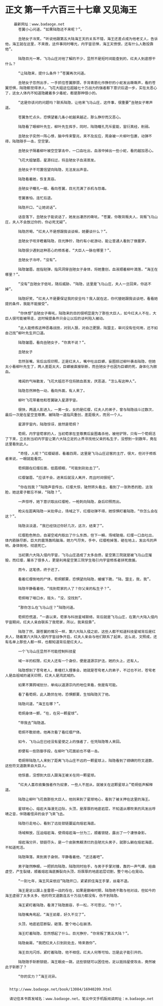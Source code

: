 # 正文 第一千六百三十七章 又见海王
        最新网址：www.badaoge.net
          苍翼小心问道，“如果陆隐还不来呢？”。
      
          丑陋女子冷笑，“听说他跟第五大陆海王天的关系不错，海王还差点成为他老丈人，告诉他，海王就在这里，不来救，这件事同时曝光，内宇宙忌惮，海王天愤恨，还有什么人敢投靠他”。
      
          陆隐目光一寒，飞马山庄对他了解的不少，显然不是短时间能查到的，红夫人到底想干什么？
      
          “让陆隐来，提什么条件？”苍翼再次问道。
      
          丑陋女子忽然出手，一手抓住苍翼脖颈，手背青筋化作狰狞的小蛇发出嘶嘶声，看的苍翼恐惧，陆隐都觉得渗人，飞花大姐这位超越七十万战力的强者都下意识后退一步，实在太恶心了，这女人体内不知道隐藏着多少毒蛇，都是那种很小的。
      
          “这是你该问的问题吗？联系陆隐，让他来飞马山庄，这件事，很重要”丑陋女子寒声道。
      
          苍翼急忙点头，恐惧望着几条小蛇越来越近，那么狰狞而又恶心。
      
          陆隐看了眼柳叶先生，柳叶先生挥手，同时，陆隐瞳孔充斥星能，宙衍真经，削弱。
      
          丑陋女子突然一阵心悸，脑中传来警兆，来不及反应，周身被一片柳叶包裹，动弹不得，陆隐随手一击，空空掌。
      
          丑陋女子隔着柳叶被空空掌击中，一口血吐出，血液中掉出一些小蛇，看的越加恶心。
      
          飞花大姐皱眉，星源扫过，将丑陋女子血液蒸发。
      
          丑陋女子不可置信望向陆隐，无法发出声音。
      
          陆隐看着她，恢复真容。
      
          丑陋女子瞳孔一缩，看向苍翼，目光充满了杀机与怨毒。
      
          苍翼害怕，连忙后退。
      
          陆隐开口，“让她说话”。
      
          话音落下，丑陋女子能说话了，她发出凄厉的嘶吼，“苍翼，你敢背叛夫人，背叛飞马山庄，夫人不会放过你的，你必死无疑”。
      
          陆隐厉喝，“红夫人不是想跟我谈谈嘛，她要谈什么？”。
      
          丑陋女子咬牙瞪着陆隐，目光狰狞，隐约有小蛇游动，能让普通人看到了做噩梦。
      
          陆隐很少遇到这种恶心的修炼者，“大巨人一脉在哪里？”。
      
          丑陋女子冷哼，“没有”。
      
          陆隐皱眉，屈指轻弹，指风洞穿丑陋女子身体，将她重创，血液顺着柳叶滴落，“海王在哪里？”。
      
          “没有”丑陋女子低吼，随后威胁，“陆隐，这里是飞马山庄，夫人一旦回来，你逃不掉”。
      
          陆隐好笑，“红夫人不是要保证我的安全吗？我人就在这，你代替她跟我谈谈吧，看看她提的条件，我能不能接受”。
      
          “你休想”丑陋女子嘶吼，陆隐来的目的很明显是为了那些大巨人，如今红夫人不在，大巨人很可能被带走，这时候提条件只会让以后的谈判陷入被动。
      
          “此人能修炼这种恶毒战技，对别人狠，对自己更狠，陆盟主，审问没有任何用，还不如自己找”柳叶先生开口道。
      
          陆隐皱眉，看向丑陋女子，“你真不说？”。
      
          丑陋女子
      
          忽然张嘴，背后出现印照，正是红夫人，嘴中吐出巨蟒，妄图掠过柳叶袭击陆隐，但她太小看柳叶先生了，两人差距太大，巨蟒被直接斩断，而丑陋女子也因为巨蟒的死，身体化为脓血。
      
          难闻的气味散发，飞花大姐忍不住将脓血蒸发，厌恶道，“怎么有这种人”。
      
          陆隐忽然神色一动，看向外面，有人来了。
      
          柳叶飞花带着他和苍翼破入星源宇宙。
      
          很快，两道人影进入，一男一女，女的是红缨，红夫人的弟子，曾与陆隐战斗过数次，最后一次是在星空至尊赛，被陆隐一道指风重创，差距极大，而另一个人。
      
          星源宇宙内，陆隐惊讶，居然是荀炯？
      
          荀炯，内宇宙荀家的人，当初荀家在至尊赛后妄图毒杀他，被他铲除，只有一个荀炯活了下来，立志到当初内宇宙让第六大陆立足的上界寻找他父亲的私生子，没想到一别数年，竟在这里看到此人。
      
          “奇怪，人呢？”红缨疑惑，看着四周，这里是飞马山庄迎客的主厅，很大，但对于修炼者来说，一眼就能看完。
      
          荀炯跟在红缨后面，低眉顺眼，“可能到别处去了”。
      
          红缨皱眉，“应该不会，进来后就没人离开，而且时间很短”。
      
          “你在找我？”陆隐声音传出，红缨大惊，陡然转头看去，看到了一张熟悉的脸，这张脸，她这辈子都忘不掉，“陆隐？”。
      
          一声惊呼，她下意识取出红缨枪，一枪刺向陆隐，身后印照而出。
      
          枪尖在距离陆隐一米处停止，场域之下，红缨动弹不得，她惊惧盯着陆隐，“你怎么会在这？”。
      
          陆隐淡淡道，“我已经饶过你好几次，这次，结束了”。
      
          红缨脸色煞白，自凝空戒内取出了什么东西，但下一瞬，场域陡缩，红缨一口血吐出，体内筋脉尽断，巨大的震荡轰鸣脑海，她力气尽失，手中，红缨枪掉落，砸在地上，发出乓的声响，身体倒地，彻底死亡。
      
          当初第六大陆入侵内宇宙，飞马山庄造成了太多血债，星空第三院就是被飞马山庄摧毁，而红缨，屠杀了很多人，更是利用星空第三院学生吸引内宇宙修炼者拼死救援。
      
          而今，这笔债，终于还了。
      
          看着红缨倒地的尸体，荀炯颤栗，恐惧望向陆隐，缓缓下跪，“陆，盟主，我，我”。
      
          陆隐平静看着他，“找到荀家的人了？你父亲的私生子？”。
      
          荀炯咽了咽口水，摇头，“没，没找到”。
      
          “那你怎么在飞马山庄？”陆隐问道。
      
          荀炯恐慌道，“一直以来，荀家与科技星域联络，背后就是飞马山庄，在第六大陆入侵内宇宙期间，红夫人亲自联系了我荀家，所以，我来投靠”。
      
          陆隐了然，跟苍翼的情况一样，第六大陆入侵之前，这些人都不知道科技星域背后是红夫人，随着第六大陆入侵内宇宙战争开启，红夫人亲自与他们联系了起来，这么说，文照成，还有名单上那些人都一样，也都知道背后是红夫人。
      
          一个飞马山庄显然不可能控制科技星
      
          域一半的权限，红夫人还有一个身份，便是道源宗护法，她的头上，还有人。
      
          陆隐想到了苍穹老人，青檀打入理事会，她就是苍穹老人的弟子，不过也不对，苍穹老人是血祖域的诸天印照，红夫人是鸿武域的。
      
          如果不算跨域划分，单纯以道源宗内的地位来看，倒是有可能。
      
          看了看荀炯，此人跪伏在地，恐惧颤栗，生怕陆隐灭了他。
      
          陆隐问道，“海王在哪？”。
      
          荀炯身体一颤，“在，在另一颗星球”。
      
          “带我去”陆隐道。
      
          荀炯不敢拒绝，他再次看了看红缨尸体。
      
          如今，飞马山庄已经没有星使之上的强者了，任凭陆隐等人来回。
      
          即便有一些防御手段，在柳叶飞花面前也不堪一击。
      
          荀炯带陆隐几人来到了距离飞马山庄不远的一颗星球上，陆隐看到了磅礴的符文道数，这些符文道数来自大巨人。
      
          他惊喜，没想到大巨人跟海王被关在同一颗星球。
      
          “红夫人喜欢收集强者作为奴隶，一些人不屈从，就被关在这颗星球上”荀炯低声解释道。
      
          陆隐让柳叶飞花救那些大巨人，他则来到了星球地心，看到了被关押在这里的海王。
      
          星球地心，熔岩大海漫无边际，头顶，是厚厚的地底岩层，不知道从哪吹来的风发出呼啸之音，伴随着怪异的虫子飞来飞去。
      
          陆隐行走地心，看到了远处锁链蔓延向熔岩海底。
      
          场域释放，压迫熔岩海，使得熔岩海一分为二，顺着锁链，露出了一个凄惨身影。
      
          熔岩海分开，锁链尽头，是一个皮肤焦糊溃烂的丑陋光头男子，就那么躺在熔岩海底，不知道死活。
      
          陆隐降落，来到男子身侧，平静看着他，“还活着吧”。
      
          男子陡然睁眼，一把抓向陆隐，陆隐同时抬手，与男子手掌对撞，轰的一声气爆，扭曲虚空，产生裂缝，顺着熔岩海底撕裂向头顶，将厚厚的地底岩层切割，整个地心在晃动。
      
          “一别七年，海王风采依旧”陆隐开口，紧紧抓住海王手掌，丝毫不退。
      
          海王是足以跟上圣雷恩一战的存在，如果是巅峰时期，陆隐绝不敢与他对战，但如今的海王虚弱了太多太多，他的符文道数连五十万战力都没有，伤不到陆隐。
      
          海王紧盯着陆隐，看清了陆隐面容，手一松，不可思议，“你？”。
      
          陆隐嘴角弯起，“海王前辈，好久不见了”。
      
          头顶，地底岩层断裂，砸落，整个地心在崩溃。
      
          海王盯着陆隐，忽然想起了什么，目光狰狞，“你背叛了第五大陆？”。
      
          陆隐耸肩，“我把红夫人引到别处去，特来救你”。
      
          海王目光闪烁，紧盯着陆隐，他不相信，红夫人何等可怕，岂是此子能引开的。
      
          陆隐随手斩断锁链，海王眼皮一跳，这些锁链可以困住他，足以抵挡星使攻击，竟然被此子斩断了？
      
          “你的实力？”海王诧异。
      
      
      http://www.badaoge.net/book/13084/16940209.html
      
      请记住本书首发域名：www.badaoge.net。笔尖中文手机版阅读网址：m.badaoge.net